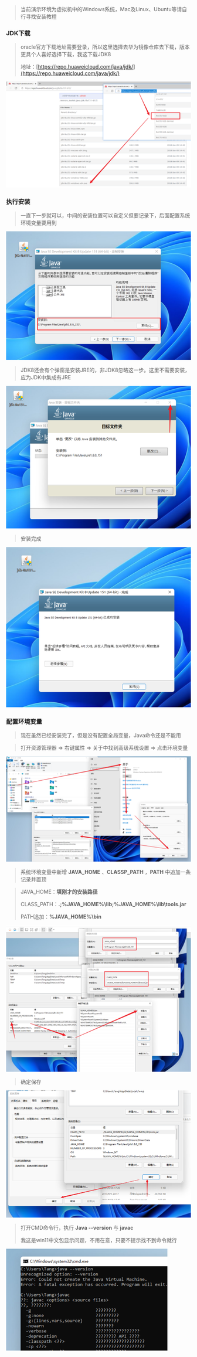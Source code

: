 > 当前演示环境为虚拟机中的Windows系统，Mac及Linux、Ubuntu等请自行寻找安装教程

### JDK下载

> oracle官方下载地址需要登录，所以这里选择去华为镜像仓库去下载，版本更具个人喜好选择下载，我这下载JDK8
>
> 地址：[https://repo.huaweicloud.com/java/jdk/](https://repo.huaweicloud.com/java/jdk/)

![image-20210926142735287](安装JDK/image-20210926142735287.png)

### 执行安装

> 一直下一步就可以，中间的安装位置可以自定义但要记录下，后面配置系统环境变量要用到

![image-20210926143255373](安装JDK/image-20210926143255373.png)

> JDK8还会有个弹窗是安装JRE的，非JDK8忽略这一步。这里不需要安装，应为JDK中集成有JRE

![image-20210926145652338](安装JDK/image-20210926145652338.png)

> 安装完成

![image-20210926144153916](安装JDK/image-20210926144153916.png)

### 配置环境变量

> 现在虽然已经安装完了，但是没有配置全局变量，Java命令还是不能用

> 打开资源管理器 => 右键属性 => 关于中找到高级系统设置 => 点击环境变量

![image-20210926144837803](安装JDK/image-20210926144837803.png)

> 系统环境变量中新增 **JAVA_HOME** 、**CLASSP_PATH** ，**PATH** 中追加一条记录并置顶

>JAVA_HOME：**填刚才的安装路径**
>
>CLASS_PATH：**.;%JAVA_HOME%\lib;%JAVA_HOME%\lib\tools.jar**
>
>PATH追加：**%JAVA_HOME%\bin**

![image-20210926173303865](安装JDK/image-20210926173303865.png)

> 确定保存

![image-20210926173610126](安装JDK/image-20210926173610126.png)

> 打开CMD命令行，执行 **Java --version** 与 **javac**
>
> 我这是win11中文包显示问题，不用在意，只要不提示找不到命令就行

![image-20210926173844796](安装JDK/image-20210926173844796.png)